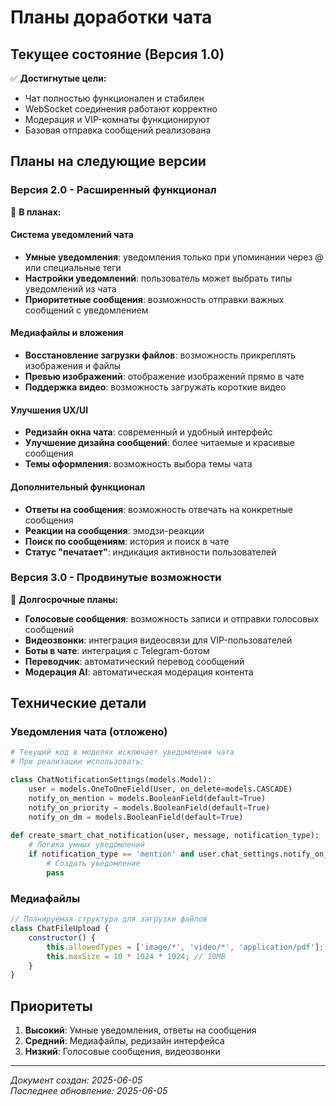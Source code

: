 # Планы доработки чата

## Текущее состояние (Версия 1.0)
✅ **Достигнутые цели:**
- Чат полностью функционален и стабилен
- WebSocket соединения работают корректно
- Модерация и VIP-комнаты функционируют
- Базовая отправка сообщений реализована

## Планы на следующие версии

### Версия 2.0 - Расширенный функционал
🔄 **В планах:**

#### Система уведомлений чата
- **Умные уведомления**: уведомления только при упоминании через @ или специальные теги
- **Настройки уведомлений**: пользователь может выбрать типы уведомлений из чата
- **Приоритетные сообщения**: возможность отправки важных сообщений с уведомлением

#### Медиафайлы и вложения
- **Восстановление загрузки файлов**: возможность прикреплять изображения и файлы
- **Превью изображений**: отображение изображений прямо в чате
- **Поддержка видео**: возможность загружать короткие видео

#### Улучшения UX/UI
- **Редизайн окна чата**: современный и удобный интерфейс
- **Улучшение дизайна сообщений**: более читаемые и красивые сообщения
- **Темы оформления**: возможность выбора темы чата

#### Дополнительный функционал
- **Ответы на сообщения**: возможность отвечать на конкретные сообщения
- **Реакции на сообщения**: эмодзи-реакции
- **Поиск по сообщениям**: история и поиск в чате
- **Статус "печатает"**: индикация активности пользователей

### Версия 3.0 - Продвинутые возможности
🚀 **Долгосрочные планы:**
- **Голосовые сообщения**: возможность записи и отправки голосовых сообщений
- **Видеозвонки**: интеграция видеосвязи для VIP-пользователей
- **Боты в чате**: интеграция с Telegram-ботом
- **Переводчик**: автоматический перевод сообщений
- **Модерация AI**: автоматическая модерация контента

## Технические детали

### Уведомления чата (отложено)
```python
# Текущий код в моделях исключает уведомления чата
# При реализации использовать:

class ChatNotificationSettings(models.Model):
    user = models.OneToOneField(User, on_delete=models.CASCADE)
    notify_on_mention = models.BooleanField(default=True)
    notify_on_priority = models.BooleanField(default=True)
    notify_on_dm = models.BooleanField(default=True)
    
def create_smart_chat_notification(user, message, notification_type):
    # Логика умных уведомлений
    if notification_type == 'mention' and user.chat_settings.notify_on_mention:
        # Создать уведомление
        pass
```

### Медиафайлы
```javascript
// Планируемая структура для загрузки файлов
class ChatFileUpload {
    constructor() {
        this.allowedTypes = ['image/*', 'video/*', 'application/pdf'];
        this.maxSize = 10 * 1024 * 1024; // 10MB
    }
}
```

## Приоритеты
1. **Высокий**: Умные уведомления, ответы на сообщения
2. **Средний**: Медиафайлы, редизайн интерфейса
3. **Низкий**: Голосовые сообщения, видеозвонки

---
*Документ создан: 2025-06-05*  
*Последнее обновление: 2025-06-05* 
